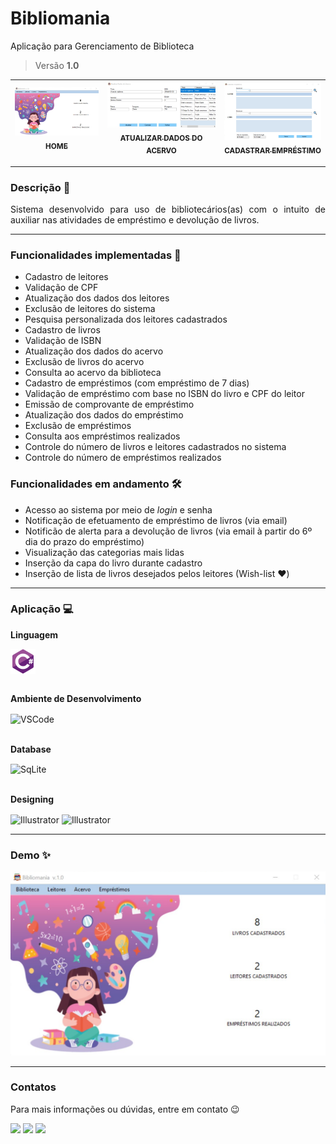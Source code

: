 # Bibliomania
Aplicação para Gerenciamento de Biblioteca
> Versão **1.0** 

| [<img src="src/HOME.png" width="360px;"/><br /><sub>HOME</sub>](src/HOME.png)<br /> |  [<img src="src/Atualizar_DADOS_ACERVO.png" width="420px;"/><br /><sub>ATUALIZAR DADOS DO ACERVO</sub>](src/Atualizar_DADOS_ACERVO.png)<br /> | [<img src="src/Cadastrar_EMPRESTIMO.png" width="330px;"/><br /><sub>CADASTRAR EMPRÉSTIMO</sub>](src/Cadastrar_EMPRESTIMO.png)<br /> |
| :---: | :---: | :---: |

---
### Descrição 📄

<div align="justify"> 
  
Sistema desenvolvido para uso de bibliotecários(as) com o intuito de auxiliar nas atividades de empréstimo e devolução de livros.

</div>

---
### Funcionalidades implementadas 📖

+ Cadastro de leitores
+ Validação de CPF
+ Atualização dos dados dos leitores
+ Exclusão de leitores do sistema 
+ Pesquisa personalizada dos leitores cadastrados 
+ Cadastro de livros
+ Validação de ISBN
+ Atualização dos dados do acervo
+ Exclusão de livros do acervo 
+ Consulta ao acervo da biblioteca 
+ Cadastro de empréstimos (com empréstimo de 7 dias)
+ Validação de empréstimo com base no ISBN do livro e CPF do leitor
+ Emissão de comprovante de empréstimo
+ Atualização dos dados do empréstimo
+ Exclusão de empréstimos 
+ Consulta aos empréstimos realizados
+ Controle do número de livros e leitores cadastrados no sistema
+ Controle do número de empréstimos realizados

### Funcionalidades em andamento 🛠

+ Acesso ao sistema por meio de *login* e senha
+ Notificação de efetuamento de empréstimo de livros (via email)
+ Notificão de alerta para a devolução de livros (via email à partir do 6º dia do prazo do empréstimo)
+ Visualização das categorias mais lidas 
+ Inserção da capa do livro durante cadastro
+ Inserção de lista de livros desejados pelos leitores (Wish-list ❤️)

---

### Aplicação 💻

**Linguagem** 
<div style="display: inline_block">
  <img align="center" alt="Csharp" height="40" width="40" src="https://raw.githubusercontent.com/devicons/devicon/master/icons/csharp/csharp-original.svg">
</div>
</br>

**Ambiente de Desenvolvimento** 
<div style="display: inline_block">
  <img align="center" alt="VSCode" height="40" width="40" src="https://img.icons8.com/color/48/000000/visual-studio-2019.png">
</div>

</br>

**Database**
<div style="display: inline_block">
  <img align="center" alt="SqLite" height="40" width="70" src="https://www.sqlite.org/images/sqlite370_banner.gif">
</div>

</br>

**Designing**

<div style="display: inline_block">
  <img align="center" alt="Illustrator" height="40" width="40" src="https://cdn.freelogovectors.net/wp-content/uploads/2020/07/adobe-illustrator-logo.png">
  <img align="center" alt="Illustrator" height="40" width="40" src="https://cdn.freelogovectors.net/wp-content/uploads/2020/07/adobe-illustrator-logo.png">
</div>

---

### Demo ✨

<div align = "center" style="display: inline_block">
  <img ali = "Home" title = "Home" src = "src/HOME.png"/>
</div>

---

### Contatos

Para mais informações ou dúvidas, entre em contato 😉

<div> 
  <a href="https://github.com/arianacabral" target="_blank"><img src="https://img.shields.io/badge/GitHub-100000?style=for-the-badge&logo=github&logoColor=skyblue" target="_blank"></a>
  <a href = "mailto:arianacabral57@ufu.br"><img src="https://img.shields.io/badge/-UFU-%23337?style=for-the-badge&logo=gmail&logoColor=white" target="_blank"></a>
  <a href="https://discord.gg/RTXE2NMVSA" target="_blank"><img src="https://img.shields.io/badge/Discord-7289DA?style=for-the-badge&logo=discord&logoColor=white" target="_blank"></a> 
</div>

</br>
